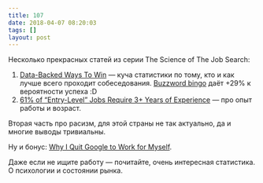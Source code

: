 ```yaml
---
title: 107
date: 2018-04-07 08:20:03
tags: []
layout: post
---
```


Несколько прекрасных статей из серии The Science of The Job Search:

1. [Data-Backed Ways To Win](https://talent.works/blog/2018/01/08/the-science-of-the-job-search-part-i-13-data-backed-ways-to-win/) — куча статистики по тому, кто и как лучше всего проходит собеседования. [Buzzword bingo](https://en.wikipedia.org/wiki/Buzzword_bingo) даёт +29% к вероятности успеха :D
3. [61% of “Entry-Level” Jobs Require 3+ Years of Experience](https://talent.works/blog/2018/03/28/the-science-of-the-job-search-part-iii-61-of-entry-level-jobs-require-3-years-of-experience/) — про опыт работы и возраст.

Вторая часть про расизм, для этой страны не так актуально, да и многие выводы тривиальны.

Ну и бонус: [Why I Quit Google to Work for Myself](https://mtlynch.io/why-i-quit-google/).

Даже если не ищите работу — почитайте, очень интересная статистика. О психологии и состоянии рынка.
